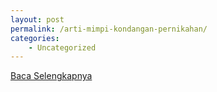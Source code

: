 ```yaml
---
layout: post
permalink: /arti-mimpi-kondangan-pernikahan/
categories:
    - Uncategorized
---
```


[Baca Selengkapnya](/01)